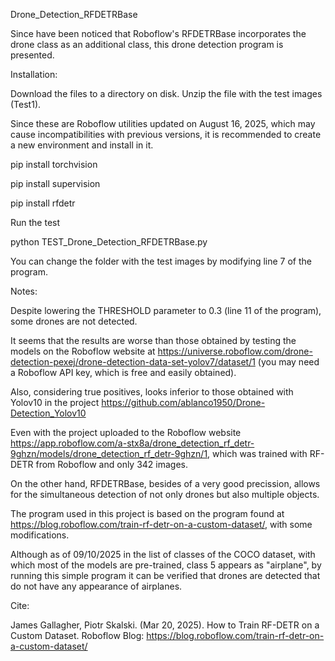 Drone_Detection_RFDETRBase

Since have been noticed that Roboflow's RFDETRBase incorporates the drone class as an additional class, this drone detection program is presented.

Installation:

Download the files to a directory on disk. Unzip the file with the test images (Test1).

Since these are Roboflow utilities updated on August 16, 2025, which may cause incompatibilities with previous versions, it is recommended to create a new environment and install in  it.

pip install torchvision

pip install supervision

pip install rfdetr

Run the test

python TEST_Drone_Detection_RFDETRBase.py

You can change the folder with the test images by modifying line 7 of the program.

Notes:

Despite lowering the THRESHOLD parameter to 0.3 (line 11 of the program), some drones are not detected.

It seems that the results are worse than those obtained by testing the models on the Roboflow website at
https://universe.roboflow.com/drone-detection-pexej/drone-detection-data-set-yolov7/dataset/1 (you may need a Roboflow API key, which is free and easily obtained).

Also, considering true positives, looks inferior to those obtained with Yolov10 in the project https://github.com/ablanco1950/Drone-Detection_Yolov10

Even with the project uploaded to the Roboflow website https://app.roboflow.com/a-stx8a/drone_detection_rf_detr-9ghzn/models/drone_detection_rf_detr-9ghzn/1, which was trained with RF-DETR from Roboflow and only 342 images.

On the other hand, RFDETRBase, besides of a very good precission, allows for the simultaneous detection of not only drones but also multiple objects.

The program used in this project is based on the program found at https://blog.roboflow.com/train-rf-detr-on-a-custom-dataset/, with some modifications.

Although as of 09/10/2025 in the list of classes of the COCO dataset, with which most of the models are pre-trained, class 5 appears as "airplane", by running this simple program it can be verified that drones are detected that do not have any appearance of airplanes.

Cite:

James Gallagher, Piotr Skalski. (Mar 20, 2025). How to Train RF-DETR on a Custom Dataset. Roboflow Blog: https://blog.roboflow.com/train-rf-detr-on-a-custom-dataset/
